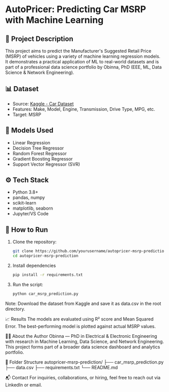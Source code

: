# AutoPricer: Predicting Car MSRP with Machine Learning

## 📍 Project Description

This project aims to predict the Manufacturer's Suggested Retail Price (MSRP) of vehicles using a variety of machine learning regression models. It demonstrates a practical application of ML to real-world datasets and is part of a professional data science portfolio by Obinna, PhD (EEE, ML, Data Science & Network Engineering).

## 📊 Dataset

- Source: [Kaggle - Car Dataset](https://www.kaggle.com/datasets/CooperUnion/cardataset)
- Features: Make, Model, Engine, Transmission, Drive Type, MPG, etc.
- Target: MSRP

## 🧠 Models Used

- Linear Regression
- Decision Tree Regressor
- Random Forest Regressor
- Gradient Boosting Regressor
- Support Vector Regressor (SVR)

## ⚙️ Tech Stack

- Python 3.8+
- pandas, numpy
- scikit-learn
- matplotlib, seaborn
- Jupyter/VS Code

## 🚀 How to Run

1. Clone the repository:
   ```bash
   git clone https://github.com/yourusername/autopricer-msrp-prediction.git
   cd autopricer-msrp-prediction

2. Install dependencies
   ```bash
   pip install -r requirements.txt

3. Run the script:
   ```bash
   python car_msrp_prediction.py

Note: Download the dataset from Kaggle and save it as data.csv in the root directory.

📈 Results
The models are evaluated using R² score and Mean Squared Error. The best-performing model is plotted against actual MSRP values.

🧑‍💼 About the Author
Obinna — PhD in Electrical & Electronic Engineering with research in Machine Learning, Data Science, and Network Engineering. This project forms part of a broader data science dashboard and analytics portfolio.

📂 Folder Structure
autopricer-msrp-prediction/
├── car_msrp_prediction.py
├── data.csv
├── requirements.txt
└── README.md

📬 Contact
For inquiries, collaborations, or hiring, feel free to reach out via LinkedIn or email.
